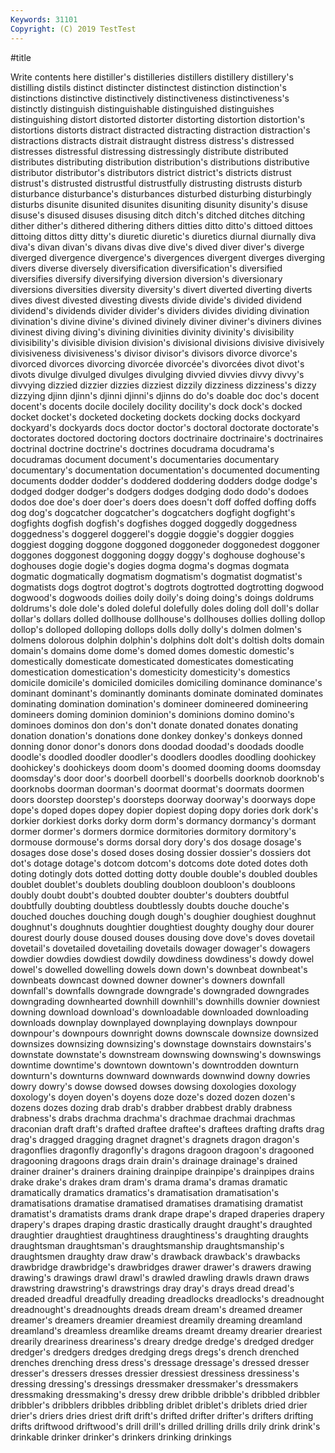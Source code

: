 ```yaml
---
Keywords: 31101
Copyright: (C) 2019 TestTest
---
```


#title

Write contents here
 distiller's distilleries distillers
distillery distillery's distilling distils distinct distincter distinctest distinction distinction's distinctions
distinctive distinctively distinctiveness distinctiveness's distinctly distinguish distinguishable distinguished distinguishes distinguishing
distort distorted distorter distorting distortion distortion's distortions distorts distract distracted
distracting distraction distraction's distractions distracts distrait distraught distress distress's distressed
distresses distressful distressing distressingly distribute distributed distributes distributing distribution distribution's
distributions distributive distributor distributor's distributors district district's districts distrust distrust's
distrusted distrustful distrustfully distrusting distrusts disturb disturbance disturbance's disturbances disturbed
disturbing disturbingly disturbs disunite disunited disunites disuniting disunity disunity's disuse
disuse's disused disuses disusing ditch ditch's ditched ditches ditching dither
dither's dithered dithering dithers ditties ditto ditto's dittoed dittoes dittoing
dittos ditty ditty's diuretic diuretic's diuretics diurnal diurnally diva diva's
divan divan's divans divas dive dive's dived diver diver's diverge
diverged divergence divergence's divergences divergent diverges diverging divers diverse diversely
diversification diversification's diversified diversifies diversify diversifying diversion diversion's diversionary diversions
diversities diversity diversity's divert diverted diverting diverts dives divest divested
divesting divests divide divide's divided dividend dividend's dividends divider divider's
dividers divides dividing divination divination's divine divine's divined divinely diviner
diviner's diviners divines divinest diving diving's divining divinities divinity divinity's
divisibility divisibility's divisible division division's divisional divisions divisive divisively divisiveness
divisiveness's divisor divisor's divisors divorce divorce's divorced divorces divorcing divorcée
divorcée's divorcées divot divot's divots divulge divulged divulges divulging divvied
divvies divvy divvy's divvying dizzied dizzier dizzies dizziest dizzily dizziness
dizziness's dizzy dizzying djinn djinn's djinni djinni's djinns do do's
doable doc doc's docent docent's docents docile docilely docility docility's
dock dock's docked docket docket's docketed docketing dockets docking docks
dockyard dockyard's dockyards docs doctor doctor's doctoral doctorate doctorate's doctorates
doctored doctoring doctors doctrinaire doctrinaire's doctrinaires doctrinal doctrine doctrine's doctrines
docudrama docudrama's docudramas document document's documentaries documentary documentary's documentation documentation's
documented documenting documents dodder dodder's doddered doddering dodders dodge dodge's
dodged dodger dodger's dodgers dodges dodging dodo dodo's dodoes dodos
doe doe's doer doer's doers does doesn't doff doffed doffing
doffs dog dog's dogcatcher dogcatcher's dogcatchers dogfight dogfight's dogfights dogfish
dogfish's dogfishes dogged doggedly doggedness doggedness's doggerel doggerel's doggie doggie's
doggier doggies doggiest dogging doggone doggoned doggoneder doggonedest doggoner doggones
doggonest doggoning doggy doggy's doghouse doghouse's doghouses dogie dogie's dogies
dogma dogma's dogmas dogmata dogmatic dogmatically dogmatism dogmatism's dogmatist dogmatist's
dogmatists dogs dogtrot dogtrot's dogtrots dogtrotted dogtrotting dogwood dogwood's dogwoods
doilies doily doily's doing doing's doings doldrums doldrums's dole dole's
doled doleful dolefully doles doling doll doll's dollar dollar's dollars
dolled dollhouse dollhouse's dollhouses dollies dolling dollop dollop's dolloped dolloping
dollops dolls dolly dolly's dolmen dolmen's dolmens dolorous dolphin dolphin's
dolphins dolt dolt's doltish dolts domain domain's domains dome dome's
domed domes domestic domestic's domestically domesticate domesticated domesticates domesticating domestication
domestication's domesticity domesticity's domestics domicile domicile's domiciled domiciles domiciling dominance
dominance's dominant dominant's dominantly dominants dominate dominated dominates dominating domination
domination's domineer domineered domineering domineers doming dominion dominion's dominions domino
domino's dominoes dominos don don's don't donate donated donates donating
donation donation's donations done donkey donkey's donkeys donned donning donor
donor's donors dons doodad doodad's doodads doodle doodle's doodled doodler
doodler's doodlers doodles doodling doohickey doohickey's doohickeys doom doom's doomed
dooming dooms doomsday doomsday's door door's doorbell doorbell's doorbells doorknob
doorknob's doorknobs doorman doorman's doormat doormat's doormats doormen doors doorstep
doorstep's doorsteps doorway doorway's doorways dope dope's doped dopes dopey
dopier dopiest doping dopy dories dork dork's dorkier dorkiest dorks
dorky dorm dorm's dormancy dormancy's dormant dormer dormer's dormers dormice
dormitories dormitory dormitory's dormouse dormouse's dorms dorsal dory dory's dos
dosage dosage's dosages dose dose's dosed doses dosing dossier dossier's
dossiers dot dot's dotage dotage's dotcom dotcom's dotcoms dote doted
dotes doth doting dotingly dots dotted dotting dotty double double's
doubled doubles doublet doublet's doublets doubling doubloon doubloon's doubloons doubly
doubt doubt's doubted doubter doubter's doubters doubtful doubtfully doubting doubtless
doubtlessly doubts douche douche's douched douches douching dough dough's doughier
doughiest doughnut doughnut's doughnuts doughtier doughtiest doughty doughy dour dourer
dourest dourly douse doused douses dousing dove dove's doves dovetail
dovetail's dovetailed dovetailing dovetails dowager dowager's dowagers dowdier dowdies dowdiest
dowdily dowdiness dowdiness's dowdy dowel dowel's dowelled dowelling dowels down
down's downbeat downbeat's downbeats downcast downed downer downer's downers downfall
downfall's downfalls downgrade downgrade's downgraded downgrades downgrading downhearted downhill downhill's
downhills downier downiest downing download download's downloadable downloaded downloading downloads
downplay downplayed downplaying downplays downpour downpour's downpours downright downs downscale
downsize downsized downsizes downsizing downsizing's downstage downstairs downstairs's downstate downstate's
downstream downswing downswing's downswings downtime downtime's downtown downtown's downtrodden downturn
downturn's downturns downward downwards downwind downy dowries dowry dowry's dowse
dowsed dowses dowsing doxologies doxology doxology's doyen doyen's doyens doze
doze's dozed dozen dozen's dozens dozes dozing drab drab's drabber
drabbest drably drabness drabness's drabs drachma drachma's drachmae drachmai drachmas
draconian draft draft's drafted draftee draftee's draftees drafting drafts drag
drag's dragged dragging dragnet dragnet's dragnets dragon dragon's dragonflies dragonfly
dragonfly's dragons dragoon dragoon's dragooned dragooning dragoons drags drain drain's
drainage drainage's drained drainer drainer's drainers draining drainpipe drainpipe's drainpipes
drains drake drake's drakes dram dram's drama drama's dramas dramatic
dramatically dramatics dramatics's dramatisation dramatisation's dramatisations dramatise dramatised dramatises dramatising
dramatist dramatist's dramatists drams drank drape drape's draped draperies drapery
drapery's drapes draping drastic drastically draught draught's draughted draughtier draughtiest
draughtiness draughtiness's draughting draughts draughtsman draughtsman's draughtsmanship draughtsmanship's draughtsmen draughty
draw draw's drawback drawback's drawbacks drawbridge drawbridge's drawbridges drawer drawer's
drawers drawing drawing's drawings drawl drawl's drawled drawling drawls drawn
draws drawstring drawstring's drawstrings dray dray's drays dread dread's dreaded
dreadful dreadfully dreading dreadlocks dreadlocks's dreadnought dreadnought's dreadnoughts dreads dream
dream's dreamed dreamer dreamer's dreamers dreamier dreamiest dreamily dreaming dreamland
dreamland's dreamless dreamlike dreams dreamt dreamy drearier dreariest drearily dreariness
dreariness's dreary dredge dredge's dredged dredger dredger's dredgers dredges dredging
dregs dregs's drench drenched drenches drenching dress dress's dressage dressage's
dressed dresser dresser's dressers dresses dressier dressiest dressiness dressiness's dressing
dressing's dressings dressmaker dressmaker's dressmakers dressmaking dressmaking's dressy drew dribble
dribble's dribbled dribbler dribbler's dribblers dribbles dribbling driblet driblet's driblets
dried drier drier's driers dries driest drift drift's drifted drifter
drifter's drifters drifting drifts driftwood driftwood's drill drill's drilled drilling
drills drily drink drink's drinkable drinker drinker's drinkers drinking drinkings
